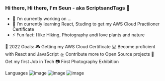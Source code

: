 ### Hi there, Hi there, I'm Seun - aka ScriptsandTags  👋

- 🔭 I’m currently working on ...
- 🌱 I’m currently learning React, Studing to get my AWS Cloud Practiioner Certificate
- ⚡ Fun fact: I like Hiking, Photography andi love plants and nature

🥅 2022 Goals:
🎮 Getting my AWS Cloud Certificate
💻 Become proficient with React and JavaScript
🛸 Contribute more to Open Source projects
📄 Get my first Job in Tech
📷 First Photography Exhibition

Languages 
![image](https://user-images.githubusercontent.com/71834585/146638948-bf738418-2131-4230-a731-367b2479bf32.png)
![image](https://user-images.githubusercontent.com/71834585/146638950-51d72fbf-b53d-495b-9920-4095cc5a34e5.png)
![image](https://user-images.githubusercontent.com/71834585/146638955-a0e6f724-b814-43c7-a50a-2ac223a0d0e2.png)


<!--
**whoiskekeanyway/whoiskekeanyway** is a ✨ _special_ ✨ repository because its `README.md` (this file) appears on your GitHub profile.

Here are some ideas to get you started:

- 🔭 I’m currently working on ...
- 🌱 I’m currently learning React, Studing to get my AWS Cloud Practiioner Certificate
- 👯 I’m looking to collaborate on ...
- 🤔 I’m looking for help with entry level full stack job where i can learn and grow
- 💬 Ask me about ...
- 📫 How to reach me: ...
- ⚡ Fun fact: I like Hiking, Photography andi love plants and nature
-->
